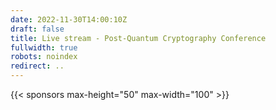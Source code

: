 ```yaml
---
date: 2022-11-30T14:00:10Z
draft: false
title: Live stream - Post-Quantum Cryptography Conference
fullwidth: true
robots: noindex
redirect: ..
---
```


{{< sponsors max-height="50" max-width="100" >}}
